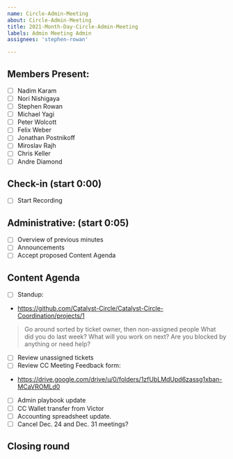 ```yaml
---
name: Circle-Admin-Meeting
about: Circle-Admin-Meeting
title: 2021-Month-Day-Circle-Admin-Meeting
labels: Admin Meeting Admin
assignees: 'stephen-rowan'

---
```

## Members Present:  
- [ ] Nadim Karam
- [ ] Nori Nishigaya
- [ ] Stephen Rowan
- [ ] Michael Yagi
- [ ] Peter Wolcott
- [ ] Felix Weber
- [ ] Jonathan Postnikoff
- [ ] Miroslav Rajh
- [ ] Chris Keller
- [ ] Andre Diamond
## Check-in (start 0:00)
- [ ] Start Recording
## Administrative: (start 0:05)
- [ ] Overview of previous minutes
- [ ] Announcements
- [ ] Accept proposed Content Agenda
## Content Agenda
- [ ] Standup: 
- https://github.com/Catalyst-Circle/Catalyst-Circle-Coordination/projects/1
> Go around sorted by ticket owner, then non-assigned people
> What did you do last week?
> What will you work on next?
> Are you blocked by anything or need help?
- [ ] Review unassigned tickets
- [ ] Review CC Meeting Feedback form: 
- https://drive.google.com/drive/u/0/folders/1zfUbLMdUpd6zassg1xban-MCaVROMLd0
- [ ] Admin playbook update
- [ ] CC Wallet transfer from Victor
- [ ] Accounting spreadsheet update.
- [ ] Cancel Dec. 24 and Dec. 31 meetings?

## Closing round 



